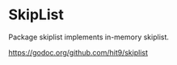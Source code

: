 SkipList
========

Package skiplist implements in-memory skiplist.

https://godoc.org/github.com/hit9/skiplist
